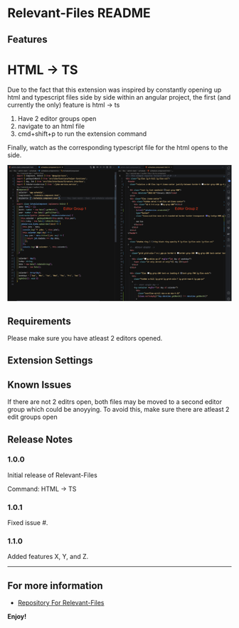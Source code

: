 # Relevant-Files README


## Features

# HTML -> TS
Due to the fact that this extension was inspired by constantly opening up html and typescript files side by side within an angular project, the first (and currently the only) feature is html -> ts

1. Have 2 editor groups open
2. navigate to an html file
3. cmd+shift+p to run the extension command

Finally, watch as the corresponding typescript file for the html opens to the side.



![show casing editors](images/showEditors.png)

<!-- > Tip: Many popular extensions utilize animations. This is an excellent way to show off your extension! We recommend short, focused animations that are easy to follow. -->

## Requirements

Please make sure you have atleast 2 editors opened. 

## Extension Settings

## Known Issues

If there are not 2 editrs open, both files may be moved to a second editor group which could be anoyying. To avoid this, make sure there are atleast 2 edit groups open

## Release Notes


### 1.0.0

Initial release of Relevant-Files

Command: HTML -> TS 

### 1.0.1

Fixed issue #.

### 1.1.0

Added features X, Y, and Z.

---

<!-- ## Following extension guidelines -->

<!-- Ensure that you've read through the extensions guidelines and follow the best practices for creating your extension. -->

<!-- * [Extension Guidelines](https://code.visualstudio.com/api/references/extension-guidelines) -->


## For more information

* [Repository For Relevant-Files](http://code.visualstudio.com/docs/languages/markdown)
<!-- * [Markdown Syntax Reference](https://help.github.com/articles/markdown-basics/) -->

**Enjoy!**
